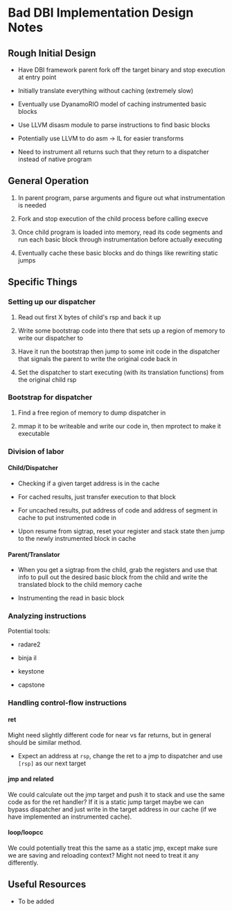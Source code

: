 # Bad DBI Implementation Design Notes

## Rough Initial Design

* Have DBI framework parent fork off the target binary and stop execution at entry point

* Initially translate everything without caching (extremely slow)

* Eventually use DyanamoRIO model of caching instrumented basic blocks

* Use LLVM disasm module to parse instructions to find basic blocks

* Potentially use LLVM to do asm -> IL for easier transforms

* Need to instrument all returns such that they return to a dispatcher instead of native program

## General Operation

1. In parent program, parse arguments and figure out what instrumentation is needed

1. Fork and stop execution of the child process before calling execve

1. Once child program is loaded into memory, read its code segments and run each basic block through instrumentation before actually executing

1. Eventually cache these basic blocks and do things like rewriting static jumps

## Specific Things

### Setting up our dispatcher

1. Read out first X bytes of child's rsp and back it up

1. Write some bootstrap code into there that sets up a region of memory to write our dispatcher to

1. Have it run the bootstrap then jump to some init code in the dispatcher that signals the parent to write the original code back in

1. Set the dispatcher to start executing (with its translation functions) from the original child rsp

### Bootstrap for dispatcher

1. Find a free region of memory to dump dispatcher in

1. mmap it to be writeable and write our code in, then mprotect to make it executable

### Division of labor

#### Child/Dispatcher

* Checking if a given target address is in the cache

* For cached results, just transfer execution to that block

* For uncached results, put address of code and address of segment in cache to put instrumented code in

* Upon resume from sigtrap, reset your register and stack state then jump to the newly instrumented block in cache

#### Parent/Translator

* When you get a sigtrap from the child, grab the registers and use that info to pull out the desired basic block from the child and write the translated block to the child memory cache

* Instrumenting the read in basic block

### Analyzing instructions

Potential tools:

* radare2

* binja il

* keystone

* capstone

### Handling control-flow instructions

#### ret

Might need slightly different code for near vs far returns, but in general should be similar method.

* Expect an address at `rsp`, change the ret to a jmp to dispatcher and use `[rsp]` as our next target

#### jmp and related

We could calculate out the jmp target and push it to stack and use the same code as for the ret handler? If it is a static jump target maybe we can bypass dispatcher and just write in the target address in our cache (if we have implemented an instrumented cache).

#### loop/loopcc

We could potentially treat this the same as a static jmp, except make sure we are saving and reloading context? Might not need to treat it any differently.

## Useful Resources

* To be added
